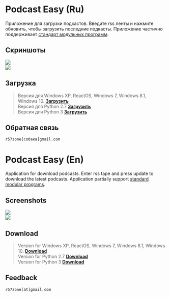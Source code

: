 # Podcast Easy (Ru)
Приложение для загрузки подкастов. Введите rss ленты и нажмите обновить, чтобы загрузить последние подкасты. Приложение частично поддерживает [стандарт модульных программ](https://github.com/r57zone/Standard-modular-program).

## Скриншоты
![](https://cloud.githubusercontent.com/assets/9499881/15513318/2a171816-21f5-11e6-9a6d-173f441ba1cb.png)<br>
![](https://cloud.githubusercontent.com/assets/9499881/15513991/054d5f4c-21f8-11e6-96d6-eaf8fdfd91ef.png)

## Загрузка
>Версия для Windows XP, ReactOS, Windows 7, Windows 8.1, Windows 10.
**[Загрузить](https://github.com/r57zone/Podcast-Easy-for-Windows/releases)**<br>
>Версия для Python 2.7
**[Загрузить](https://github.com/r57zone/Podcast-Easy-Python-2.7)**<br>
>Версия для Python 3
**[Загрузить](https://github.com/r57zone/Podcast-Easy-Python-3.x)**<br>

## Обратная связь
`r57zone[собака]gmail.com`

# Podcast Easy (En)
Application for download podcasts. Enter rss tape and press update to download the latest podcasts. Application partially support [standard modular programs](https://github.com/r57zone/Standard-modular-program).

## Screenshots
![](https://cloud.githubusercontent.com/assets/9499881/15513425/a86097d8-21f5-11e6-9907-75988256f4c1.png)<br>
![](https://cloud.githubusercontent.com/assets/9499881/15514001/107f4b3c-21f8-11e6-8500-65e197864b11.png)

## Download
>Version for Windows XP, ReactOS, Windows 7, Windows 8.1, Windows 10.
**[Download](https://github.com/r57zone/Podcast-Easy-for-Windows/releases)**<br>
>Version for Python 2.7
**[Download](https://github.com/r57zone/Podcast-Easy-Python-2.7)**<br>
>Version for Python 3
**[Download](https://github.com/r57zone/Podcast-Easy-Python-3.x)**<br>

## Feedback
`r57zone[at]gmail.com`